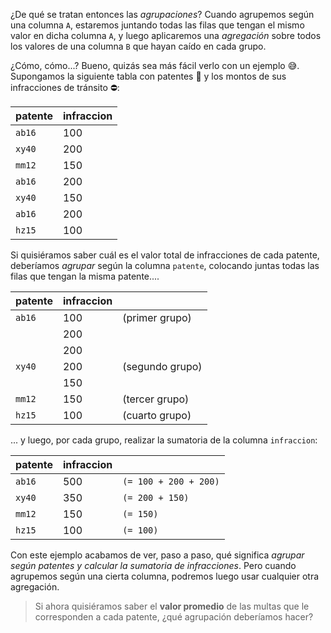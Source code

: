 ¿De qué se tratan entonces las _agrupaciones_? Cuando agrupemos según una columna `A`, estaremos juntando todas las filas que tengan el mismo valor en dicha columna `A`, y luego aplicaremos una _agregación_ sobre todos los valores de una columna `B` que hayan caído en cada grupo.

¿Cómo, cómo...? Bueno, quizás sea más fácil verlo con un ejemplo 😅. Supongamos la siguiente tabla con patentes 🚗 y los montos de sus infracciones de tránsito ⛔:

|patente|infraccion|
|----|---|
|`ab16`|100|
|`xy40`|200|
|`mm12`|150|
|`ab16`|200|
|`xy40`|150|
|`ab16`|200|
|`hz15`|100|

Si quisiéramos saber cuál es el valor total de infracciones de cada patente, deberíamos _agrupar_ según la columna `patente`, colocando juntas todas las filas que tengan la misma patente....


|patente|infraccion||
|----|---|---|
|`ab16`|100|(primer grupo)|
| |200|
| |200|
|`xy40`|200|(segundo grupo)|
| |150|
|`mm12`|150|(tercer grupo)|
|`hz15`|100|(cuarto grupo)|


... y luego, por cada grupo, realizar la sumatoria de la columna `infraccion`:

|patente|infraccion||
|----|---|---|
|`ab16`|500|`(= 100 + 200 + 200)`|
|`xy40`|350|`(= 200 + 150)`|
|`mm12`|150|`(= 150)`|
|`hz15`|100|`(= 100)`|

Con este ejemplo acabamos de ver, paso a paso, qué significa _agrupar según patentes y calcular la sumatoria de infracciones_. Pero cuando agrupemos según una cierta columna, podremos luego usar cualquier otra agregación.

> Si ahora quisiéramos saber el **valor promedio** de las multas que le corresponden a cada patente, ¿qué agrupación deberíamos hacer?
